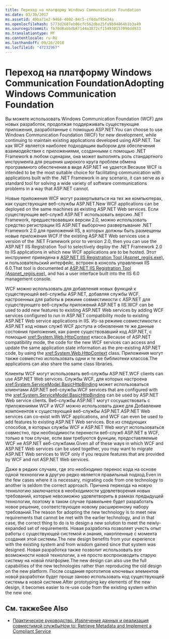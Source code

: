 ```yaml
---
title: Переход на платформу Windows Communication Foundation
ms.date: 03/30/2017
ms.assetid: 49ba71e2-9468-4082-84c5-cf8daf95e34a
ms.openlocfilehash: 5773d2687eb06cfc562dbe25fa9b94864b1b3a49
ms.sourcegitcommit: fb78d8abbdb87144a3872cf154930157090dd933
ms.translationtype: MT
ms.contentlocale: ru-RU
ms.lasthandoff: 09/26/2018
ms.locfileid: "47232967"
---
```

# <a name="adopting-windows-communication-foundation"></a><span data-ttu-id="b1cfd-102">Переход на платформу Windows Communication Foundation</span><span class="sxs-lookup"><span data-stu-id="b1cfd-102">Adopting Windows Communication Foundation</span></span>

<span data-ttu-id="b1cfd-103">Вы можете использовать Windows Communication Foundation (WCF) для новых разработок, продолжая поддерживать существующие приложения, разработанные с помощью ASP.NET.</span><span class="sxs-lookup"><span data-stu-id="b1cfd-103">You can choose to use Windows Communication Foundation (WCF) for new development, while continuing to maintain existing applications developed using ASP.NET.</span></span> <span data-ttu-id="b1cfd-104">Так как WCF является наиболее подходящим выбором для обеспечения взаимодействия с приложениями, созданными с помощью .NET Framework в любом сценарии, она может выполнять роль стандартного инструмента для решения широкого круга проблем обмена программного обеспечения в виде ASP.NET не удается.</span><span class="sxs-lookup"><span data-stu-id="b1cfd-104">Because WCF is intended to be the most suitable choice for facilitating communication with applications built with the .NET Framework in any scenario, it can serve as a standard tool for solving a wide variety of software communications problems in a way that ASP.NET cannot.</span></span>

<span data-ttu-id="b1cfd-105">Новые приложения WCF могут развертываться на тех же компьютерах, как существующие веб-службы ASP.NET.</span><span class="sxs-lookup"><span data-stu-id="b1cfd-105">New WCF applications can be deployed on the same machines as existing ASP.NET Web services.</span></span> <span data-ttu-id="b1cfd-106">Если существующие веб-служб ASP.NET использовать версию .NET Framework, предшествовавших версии 2.0, можно использовать средство регистрации IIS ASP.NET выборочно развертывание .NET Framework 2.0 для приложений IIS, в которых должны быть размещены новые приложения WCF.</span><span class="sxs-lookup"><span data-stu-id="b1cfd-106">If the existing ASP.NET Web services use a version of the .NET Framework prior to version 2.0, then you can use the ASP.NET IIS Registration Tool to selectively deploy the .NET Framework 2.0 to IIS applications in which new WCF applications are to be hosted.</span></span> <span data-ttu-id="b1cfd-107">Этот инструмент приведена в [ASP.NET IIS Registration Tool (Aspnet_regiis.exe)](https://go.microsoft.com/fwlink/?LinkId=94687), и пользовательский интерфейс, встроен в консоль управления IIS 6.0.</span><span class="sxs-lookup"><span data-stu-id="b1cfd-107">That tool is documented at [ASP.NET IIS Registration Tool (Aspnet_regiis.exe)](https://go.microsoft.com/fwlink/?LinkId=94687), and has a user interface built into the IIS 6.0 management console.</span></span>

<span data-ttu-id="b1cfd-108">WCF можно использовать для добавления новых функций к существующей веб-службы ASP.NET, добавляя службы WCF, настроенных для работы в режиме совместимости с ASP.NET для существующего веб-службы приложений ASP.NET в IIS.</span><span class="sxs-lookup"><span data-stu-id="b1cfd-108">WCF can be used to add new features to existing ASP.NET Web services by adding WCF services configured to run in ASP.NET compatibility mode to existing ASP.NET Web service applications in IIS.</span></span> <span data-ttu-id="b1cfd-109">Из-за режиме совместимости с ASP.NET код новых служб WCF доступа и обновления те же данные состояния приложения, как ранее существовавший код ASP.NET, с помощью <xref:System.Web.HttpContext> класса.</span><span class="sxs-lookup"><span data-stu-id="b1cfd-109">Because of ASP.NET compatibility mode, the code for the new WCF services can access and update the same application state information as the pre-existing ASP.NET code, by using the <xref:System.Web.HttpContext> class.</span></span> <span data-ttu-id="b1cfd-110">Приложения могут также совместно использовать одни и те же библиотеки классов.</span><span class="sxs-lookup"><span data-stu-id="b1cfd-110">The applications can also share the same class libraries.</span></span>

<span data-ttu-id="b1cfd-111">Клиенты WCF могут использовать веб-службы ASP.NET.</span><span class="sxs-lookup"><span data-stu-id="b1cfd-111">WCF clients can use ASP.NET Web services.</span></span> <span data-ttu-id="b1cfd-112">Службы WCF, для которых настроена <xref:System.ServiceModel.BasicHttpBinding> может использоваться клиентами ASP.NET веб-службы.</span><span class="sxs-lookup"><span data-stu-id="b1cfd-112">WCF services that are configured with the <xref:System.ServiceModel.BasicHttpBinding> can be used by ASP.NET Web service clients.</span></span> <span data-ttu-id="b1cfd-113">Веб-службы ASP.NET могут сосуществовать с приложениями WCF и WCF можно использовать даже для Добавление компонентов к существующей веб-службы ASP.NET.</span><span class="sxs-lookup"><span data-stu-id="b1cfd-113">ASP.NET Web services can co-exist with WCF applications, and WCF can even be used to add features to existing ASP.NET Web services.</span></span> <span data-ttu-id="b1cfd-114">Все из следующих способов, в которых службы WCF и ASP.NET Web могут использоваться совместно, при необходимости перенести веб-служб ASP.NET в WCF, только в том случае, если вам требуются функции, предоставляемые WCF не ASP.NET веб-службами.</span><span class="sxs-lookup"><span data-stu-id="b1cfd-114">Given all of these ways in which WCF and ASP.NET Web services can be used together, you may want to migrate ASP.NET Web services to WCF only if you require features that are provided by WCF and not ASP.NET Web services.</span></span>

<span data-ttu-id="b1cfd-115">Даже в редких случаях, где это необходимо перенос кода на основе одной технологии в другую редко является правильный подход.</span><span class="sxs-lookup"><span data-stu-id="b1cfd-115">Even in the few cases where it is necessary, migrating code from one technology to another is seldom the correct approach.</span></span> <span data-ttu-id="b1cfd-116">Причина перехода на новую технологию заключается в необходимости удовлетворения новых требований, которые невозможно удовлетворить в рамках предыдущей технологии, поэтому в таком случае правильнее будет разработать новое решение, соответствующее новому расширенному набору требований.</span><span class="sxs-lookup"><span data-stu-id="b1cfd-116">The reason for adopting the new technology is to meet new requirements that cannot be met with the earlier technology, and in that case, the correct thing to do is to design a new solution to meet the newly-expanded set of requirements.</span></span> <span data-ttu-id="b1cfd-117">Новая разработка позволяет учесть опыт работы с существующей системой и знания, накопленные с момента создания этой системы.</span><span class="sxs-lookup"><span data-stu-id="b1cfd-117">The new design benefits from your experience with the existing system and from wisdom gained since that system was designed.</span></span> <span data-ttu-id="b1cfd-118">Новая разработка также позволит использовать все возможности новой технологии, а не просто воспроизводить старую систему на новой платформе.</span><span class="sxs-lookup"><span data-stu-id="b1cfd-118">The new design can also use the full capabilities of the new technologies rather than reproducing the old design on the new platform.</span></span> <span data-ttu-id="b1cfd-119">После создания прототипов ключевых элементов новой разработки будет проще заново использовать код существующей системы в новой системе.</span><span class="sxs-lookup"><span data-stu-id="b1cfd-119">After prototyping key elements of the new design, it becomes easier to re-use code from the existing system within the new one.</span></span>

## <a name="see-also"></a><span data-ttu-id="b1cfd-120">См. также</span><span class="sxs-lookup"><span data-stu-id="b1cfd-120">See Also</span></span>

- [<span data-ttu-id="b1cfd-121">Практическое руководство. Извлечение данных и реализация совместимой службы</span><span class="sxs-lookup"><span data-stu-id="b1cfd-121">How to: Retrieve Metadata and Implement a Compliant Service</span></span>](../../../../docs/framework/wcf/feature-details/how-to-retrieve-metadata-and-implement-a-compliant-service.md)
